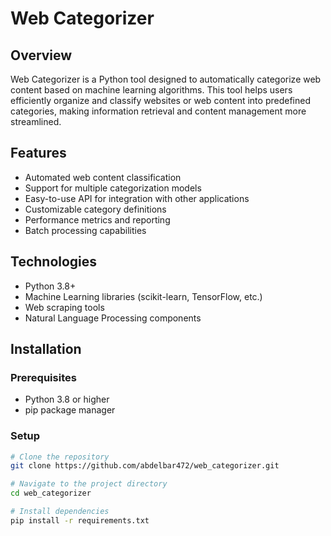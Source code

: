 # Web Categorizer

## Overview
Web Categorizer is a Python tool designed to automatically categorize web content based on machine learning algorithms. This tool helps users efficiently organize and classify websites or web content into predefined categories, making information retrieval and content management more streamlined.

## Features
- Automated web content classification
- Support for multiple categorization models
- Easy-to-use API for integration with other applications
- Customizable category definitions
- Performance metrics and reporting
- Batch processing capabilities

## Technologies
- Python 3.8+
- Machine Learning libraries (scikit-learn, TensorFlow, etc.)
- Web scraping tools
- Natural Language Processing components

## Installation

### Prerequisites
- Python 3.8 or higher
- pip package manager

### Setup
```bash
# Clone the repository
git clone https://github.com/abdelbar472/web_categorizer.git

# Navigate to the project directory
cd web_categorizer

# Install dependencies
pip install -r requirements.txt
